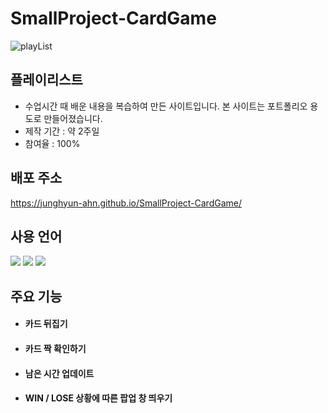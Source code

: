 # SmallProject-CardGame
![playList](https://github.com/JungHyun-Ahn/SmallProject-PlayList/assets/84699689/7d3f6a98-4dc8-48b6-81ac-c2867d0fd4e8)

## 플레이리스트
* 수업시간 때 배운 내용을 복습하여 만든 사이트입니다. 본 사이트는 포트폴리오 용도로 만들어졌습니다.<br/>
* 제작 기간 : 약 2주일<br/>
* 참여율 : 100%

## 배포 주소
https://junghyun-ahn.github.io/SmallProject-CardGame/

## 사용 언어
<img src="https://img.shields.io/badge/html5-E34F26?style=for-the-badge&logo=html5&logoColor=white"> <img src="https://img.shields.io/badge/css-1572B6?style=for-the-badge&logo=css3&logoColor=white"> <img src="https://img.shields.io/badge/javascript-F7DF1E?style=for-the-badge&logo=javascript&logoColor=black">

## 주요 기능
* #### 카드 뒤집기

* #### 카드 짝 확인하기

* #### 남은 시간 업데이트

* #### WIN / LOSE 상황에 따른 팝업 창 띄우기
  
